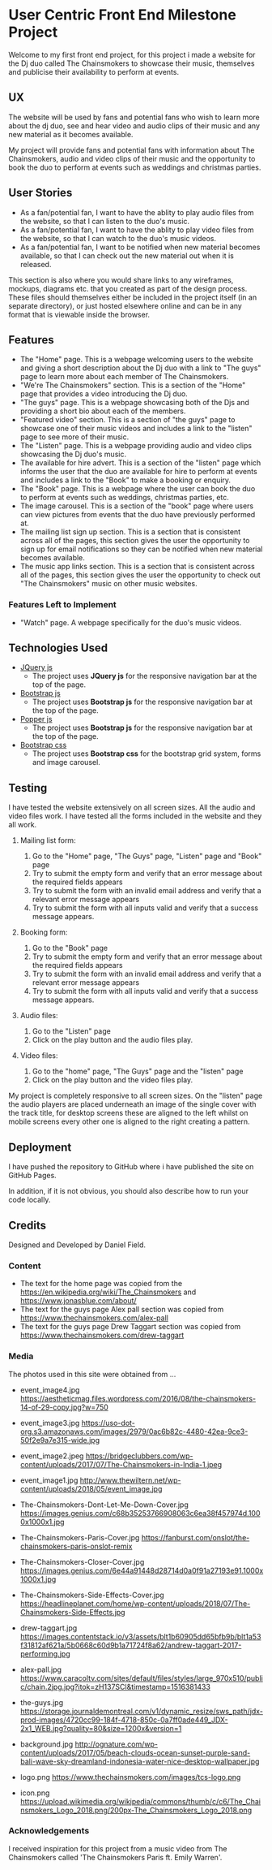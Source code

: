 # User Centric Front End Milestone Project

Welcome to my first front end project, for this project i made a website for the Dj duo called The Chainsmokers to showcase their music, themselves and publicise their availability to perform at events.

## UX

The website will be used by fans and potential fans who wish to  learn more about the dj duo, see and hear video and audio clips of their music and 
any new material as it becomes available.

My project will provide fans and potential fans with information about The Chainsmokers, audio and video clips of their music
and the opportunity to book the duo to perform at events such as weddings and christmas parties.

## User Stories

- As a fan/potential fan, I want to have the ablity to play audio files from the website, so that I can listen to the duo's music.
- As a fan/potential fan, I want to have the ablity to play video files from the website, so that I can watch to the duo's music videos.
- As a fan/potential fan, I want to be notified when new material becomes available, so that I can check out the new material out when it is released.

This section is also where you would share links to any wireframes, mockups, diagrams etc. that you created as part of the design process. These files should themselves either be included in the project itself (in an separate directory), or just hosted elsewhere online and can be in any format that is viewable inside the browser.

## Features

- The "Home" page. This is a webpage welcoming users to the website and giving a short description about the Dj duo with a link to "The guys" page to learn more about each member of The Chainsmokers.
- "We're The Chainsmokers" section. This is a section of the "Home" page that provides a video introducing the Dj duo.
- "The guys" page. This is a webpage showcasing both of the Djs and providing a short bio about each of the members.
- "Featured video" section. This is a section of "the guys" page to showcase one of their music videos and includes a link to the "listen" page to see more of their music.
- The "Listen" page. This is a webpage providing audio and video clips showcasing the Dj duo's music.
- The available for hire advert. This is a section of the "listen" page which informs the user that the duo are available for hire to perform at events and includes a link to the "Book" to make a booking or enquiry.
- The "Book" page. This is a webpage where the user can book the duo to perform at events such as weddings, christmas parties, etc.
- The image carousel. This is a section of the "book" page where users can view pictures from events that the duo have previously performed at. 
- The mailing list sign up section. This is a section that is consistent across all of the pages, this section gives the user the opportunity to sign up for email notifications so they can be notified when new material becomes available.
- The music app links section. This is a section that is consistent across all of the pages, this section gives the user the opportunity to check out "The Chainsmokers" music on other music websites. 

### Features Left to Implement

- "Watch" page. A webpage specifically for the duo's music videos.

## Technologies Used

- [JQuery js](https://jquery.com/)
    - The project uses **JQuery js** for the responsive navigation bar at the top of the page.
- [Bootstrap js](https://getbootstrap.com/)
    - The project uses **Bootstrap js** for the responsive navigation bar at the top of the page.
- [Popper js](https://popper.js.org/)
    - The project uses **Bootstrap js** for the responsive navigation bar at the top of the page.
- [Bootstrap css](https://getbootstrap.com/)
    - The project uses **Bootstrap css** for the bootstrap grid system, forms and image carousel.

## Testing

I have tested the website extensively on all screen sizes. All the audio and video files work. I have tested all the forms included in the website and they all work.

1. Mailing list form:
    1. Go to the "Home" page, "The Guys" page, "Listen" page and "Book" page
    2. Try to submit the empty form and verify that an error message about the required fields appears
    3. Try to submit the form with an invalid email address and verify that a relevant error message appears
    4. Try to submit the form with all inputs valid and verify that a success message appears.

2. Booking form:
    1. Go to the "Book" page
    2. Try to submit the empty form and verify that an error message about the required fields appears
    3. Try to submit the form with an invalid email address and verify that a relevant error message appears
    4. Try to submit the form with all inputs valid and verify that a success message appears.

3. Audio files:
    1. Go to the "Listen" page
    2. Click on the play button and the audio files play.

4. Video files:
    1. Go to the "home" page, "The Guys" page and the "listen" page
    2. Click on the play button and the video files play.

My project is completely responsive to all screen sizes. On the "listen" page the audio players are placed underneath an image of the single cover with the track title, for desktop screens these are aligned to the left whilst on mobile screens every other one is aligned to the right creating a pattern.  

## Deployment

I have pushed the repository to GitHub where i have published the site on GitHub Pages. 

In addition, if it is not obvious, you should also describe how to run your code locally.


## Credits

Designed and Developed by Daniel Field.

### Content
- The text for the home page was copied from the https://en.wikipedia.org/wiki/The_Chainsmokers and https://www.jonasblue.com/about/
- The text for the guys page Alex pall section was copied from https://www.thechainsmokers.com/alex-pall
- The text for the guys page Drew Taggart section was copied from https://www.thechainsmokers.com/drew-taggart


### Media
The photos used in this site were obtained from ...

- event_image4.jpg
https://aestheticmag.files.wordpress.com/2016/08/the-chainsmokers-14-of-29-copy.jpg?w=750

 
- event_image3.jpg
https://uso-dot-org.s3.amazonaws.com/images/2979/0ac6b82c-4480-42ea-9ce3-50f2e9a7e315-wide.jpg
 
 
- event_image2.jpeg
https://bridgeclubbers.com/wp-content/uploads/2017/07/The-Chainsmokers-in-India-1.jpeg

 
- event_image1.jpg
http://www.thewiltern.net/wp-content/uploads/2018/05/event_image.jpg

- The-Chainsmokers-Dont-Let-Me-Down-Cover.jpg
https://images.genius.com/c68b35253766908063c6ea38f457974d.1000x1000x1.jpg
 
 
- The-Chainsmokers-Paris-Cover.jpg
https://fanburst.com/onslot/the-chainsmokers-paris-onslot-remix
  
 
- The-Chainsmokers-Closer-Cover.jpg
https://images.genius.com/6e44a91448d28714d0a0f91a27193e91.1000x1000x1.jpg
 
- The-Chainsmokers-Side-Effects-Cover.jpg
https://headlineplanet.com/home/wp-content/uploads/2018/07/The-Chainsmokers-Side-Effects.jpg

- drew-taggart.jpg
https://images.contentstack.io/v3/assets/blt1b60905dd65bfb9b/blt1a53f31812af621a/5b0668c60d9b1a71724f8a62/andrew-taggart-2017-performing.jpg
 
 
- alex-pall.jpg
https://www.caracoltv.com/sites/default/files/styles/large_970x510/public/chain.2jpg.jpg?itok=zH137SCl&timestamp=1516381433

- the-guys.jpg
https://storage.journaldemontreal.com/v1/dynamic_resize/sws_path/jdx-prod-images/4720cc99-184f-4718-850c-0a7ff0ade449_JDX-2x1_WEB.jpg?quality=80&size=1200x&version=1

- background.jpg
http://ognature.com/wp-content/uploads/2017/05/beach-clouds-ocean-sunset-purple-sand-bali-wave-sky-dreamland-indonesia-water-nice-desktop-wallpaper.jpg 
 
- logo.png
https://www.thechainsmokers.com/images/tcs-logo.png

- icon.png
https://upload.wikimedia.org/wikipedia/commons/thumb/c/c6/The_Chainsmokers_Logo_2018.png/200px-The_Chainsmokers_Logo_2018.png


### Acknowledgements
I received inspiration for this project from a music video from The Chainsmokers called 'The Chainsmokers Paris ft. Emily Warren'.